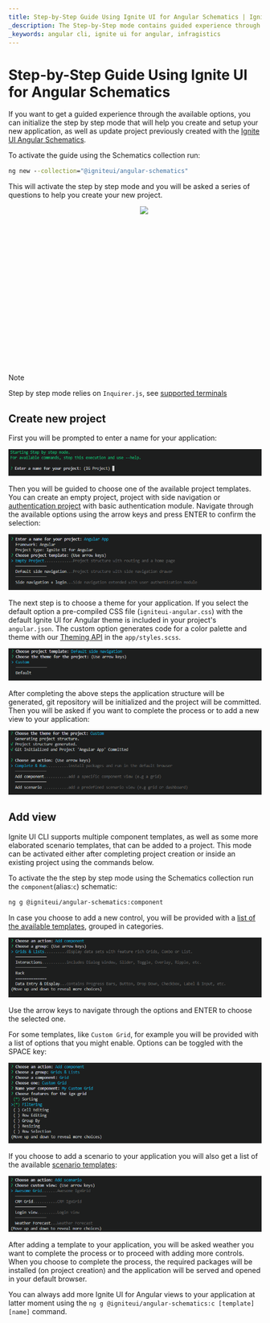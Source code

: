 ```yaml
---
title: Step-by-Step Guide Using Ignite UI for Angular Schematics | Ignite UI for Angular | Infragistics
_description: The Step-by-Step mode contains guided experience through the Ignite UI CLI options.
_keywords: angular cli, ignite ui for angular, infragistics
---
```


# Step-by-Step Guide Using Ignite UI for Angular Schematics
If you want to get a guided experience through the available options, you can initialize the step by step mode that will help you create and setup your new application, as well as update project previously created with the [Ignite UI Angular Schematics](getting-started-with-angular-schematics.md).

To activate the guide using the Schematics collection run:

```cmd
ng new --collection="@igniteui/angular-schematics"
```

This will activate the step by step mode and you will be asked a series of questions to help you create your new project.

<div style="display:inline-block;">
    <a style="background: url(../../../images/general/buildCLIapp.gif); display:flex; justify-content:center; width: 80vw; max-width:540px; min-height:315px;"
       href="https://youtu.be/QK_NsdtdA70" target="_blank">
        <img src="../../../images/general/play.svg" style="vertical-align: middle;" />
    </a>
</div>

> [!Note] 
> Step by step mode relies on `Inquirer.js`, see [supported terminals](https://github.com/SBoudrias/Inquirer.js#support-os-terminals)



## Create new project

First you will be prompted to enter a name for your application:

<img class="responsive-img"  src="../../../images/general/ig-step-by-step-new-project-name.png" />

Then you will be guided to choose one of the available project templates. You can create an empty project, project with side navigation or [authentication project](auth-template.md) with basic authentication module. Navigate through the available options using the arrow keys and press ENTER to confirm the selection:

<img class="responsive-img"  src="../../../images/general/ig-step-by-step-new-project-template.png" />

The next step is to choose a theme for your application. If you select the default option a pre-compiled CSS file (`igniteui-angular.css`) with the default Ignite UI for Angular theme is included in your project's `angular.json`. The custom option generates code for a color palette and theme with our [Theming API](../../themes.md) in the `app/styles.scss`.

<img class="responsive-img"  src="../../../images/general/ig-step-by-step-new-project-theme.png" />

After completing the above steps the application structure will be generated, git repository will be initialized and the project will be committed. Then you will be asked if you want to complete the process or to add a new view to your application:

<img class="responsive-img"  src="../../../images/general/ig-step-by-step-new-project-action.png" />

## Add view

Ignite UI CLI supports multiple component templates, as well as some more elaborated scenario templates, that can be added to a project. This mode can be activated either after completing project creation or inside an existing project using the commands below.

To activate the the step by step mode using the Schematics collection run the `component`(alias:`c`) schematic:
```bash
ng g @igniteui/angular-schematics:component
```

In case you choose to add a new control, you will be provided with a [list of the available templates](component-templates.md#component-templates), grouped in categories.

<img class="responsive-img"  src="../../../images/general/ig-step-by-step-template-group.png" />

Use the arrow keys to navigate through the options and ENTER to choose the selected one.

For some templates, like `Custom Grid`, for example you will be provided with a list of options that you might enable. Options can be toggled with the SPACE key:

<img class="responsive-img"  src="../../../images/general/ig-step-by-step-component-features.png" />

If you choose to add a scenario to your application you will also get a list of the available [scenario templates](component-templates.md#scenario-templates):

<img class="responsive-img"  src="../../../images/general/ig-step-by-step-scenario-templates.png" />

After adding a template to your application, you will be asked weather you want to complete the process or to proceed with adding more controls. When you choose to complete the process, the required packages will be installed (on project creation) and the application will be served and opened in your default browser.

You can always add more Ignite UI for Angular views to your application at latter moment using the `ng g @igniteui/angular-schematics:c [template] [name]` command.
